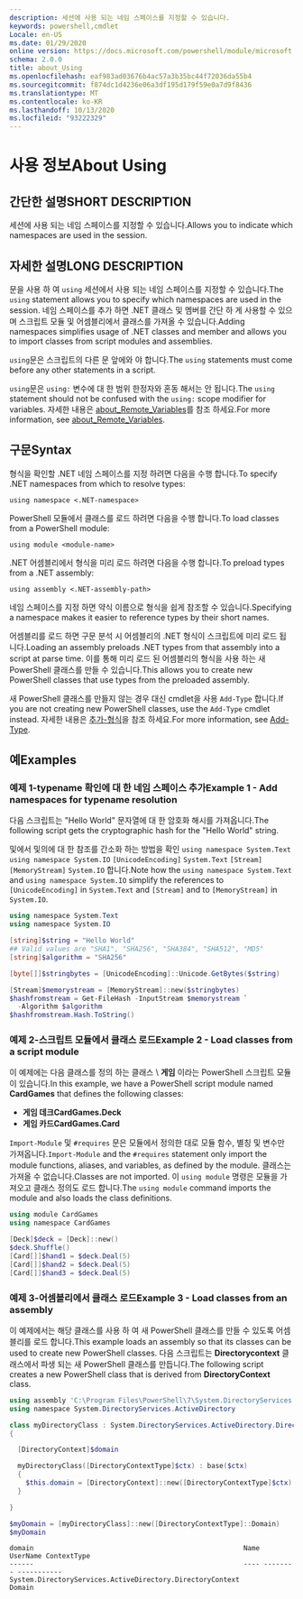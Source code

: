 ```yaml
---
description: 세션에 사용 되는 네임 스페이스를 지정할 수 있습니다.
keywords: powershell,cmdlet
Locale: en-US
ms.date: 01/29/2020
online version: https://docs.microsoft.com/powershell/module/microsoft.powershell.core/about/about_using?view=powershell-7.1&WT.mc_id=ps-gethelp
schema: 2.0.0
title: about_Using
ms.openlocfilehash: eaf983ad03676b4ac57a3b35bc44f72036da55b4
ms.sourcegitcommit: f874dc1d4236e06a3df195d179f59e0a7d9f8436
ms.translationtype: MT
ms.contentlocale: ko-KR
ms.lasthandoff: 10/13/2020
ms.locfileid: "93222329"
---
```

# <a name="about-using"></a><span data-ttu-id="3fde4-104">사용 정보</span><span class="sxs-lookup"><span data-stu-id="3fde4-104">About Using</span></span>

## <a name="short-description"></a><span data-ttu-id="3fde4-105">간단한 설명</span><span class="sxs-lookup"><span data-stu-id="3fde4-105">SHORT DESCRIPTION</span></span>
<span data-ttu-id="3fde4-106">세션에 사용 되는 네임 스페이스를 지정할 수 있습니다.</span><span class="sxs-lookup"><span data-stu-id="3fde4-106">Allows you to indicate which namespaces are used in the session.</span></span>

## <a name="long-description"></a><span data-ttu-id="3fde4-107">자세한 설명</span><span class="sxs-lookup"><span data-stu-id="3fde4-107">LONG DESCRIPTION</span></span>

<span data-ttu-id="3fde4-108">문을 사용 하 여 `using` 세션에서 사용 되는 네임 스페이스를 지정할 수 있습니다.</span><span class="sxs-lookup"><span data-stu-id="3fde4-108">The `using` statement allows you to specify which namespaces are used in the session.</span></span> <span data-ttu-id="3fde4-109">네임 스페이스를 추가 하면 .NET 클래스 및 멤버를 간단 하 게 사용할 수 있으며 스크립트 모듈 및 어셈블리에서 클래스를 가져올 수 있습니다.</span><span class="sxs-lookup"><span data-stu-id="3fde4-109">Adding namespaces simplifies usage of .NET classes and member and allows you to import classes from script modules and assemblies.</span></span>

<span data-ttu-id="3fde4-110">`using`문은 스크립트의 다른 문 앞에와 야 합니다.</span><span class="sxs-lookup"><span data-stu-id="3fde4-110">The `using` statements must come before any other statements in a script.</span></span>

<span data-ttu-id="3fde4-111">`using`문은 `using:` 변수에 대 한 범위 한정자와 혼동 해서는 안 됩니다.</span><span class="sxs-lookup"><span data-stu-id="3fde4-111">The `using` statement should not be confused with the `using:` scope modifier for variables.</span></span> <span data-ttu-id="3fde4-112">자세한 내용은 [about_Remote_Variables](about_Remote_Variables.md)를 참조 하세요.</span><span class="sxs-lookup"><span data-stu-id="3fde4-112">For more information, see [about_Remote_Variables](about_Remote_Variables.md).</span></span>

## <a name="syntax"></a><span data-ttu-id="3fde4-113">구문</span><span class="sxs-lookup"><span data-stu-id="3fde4-113">Syntax</span></span>

<span data-ttu-id="3fde4-114">형식을 확인할 .NET 네임 스페이스를 지정 하려면 다음을 수행 합니다.</span><span class="sxs-lookup"><span data-stu-id="3fde4-114">To specify .NET namespaces from which to resolve types:</span></span>

```
using namespace <.NET-namespace>
```

<span data-ttu-id="3fde4-115">PowerShell 모듈에서 클래스를 로드 하려면 다음을 수행 합니다.</span><span class="sxs-lookup"><span data-stu-id="3fde4-115">To load classes from a PowerShell module:</span></span>

```
using module <module-name>
```

<span data-ttu-id="3fde4-116">.NET 어셈블리에서 형식을 미리 로드 하려면 다음을 수행 합니다.</span><span class="sxs-lookup"><span data-stu-id="3fde4-116">To preload types from a .NET assembly:</span></span>

```
using assembly <.NET-assembly-path>
```

<span data-ttu-id="3fde4-117">네임 스페이스를 지정 하면 약식 이름으로 형식을 쉽게 참조할 수 있습니다.</span><span class="sxs-lookup"><span data-stu-id="3fde4-117">Specifying a namespace makes it easier to reference types by their short names.</span></span>

<span data-ttu-id="3fde4-118">어셈블리를 로드 하면 구문 분석 시 어셈블리의 .NET 형식이 스크립트에 미리 로드 됩니다.</span><span class="sxs-lookup"><span data-stu-id="3fde4-118">Loading an assembly preloads .NET types from that assembly into a script at parse time.</span></span> <span data-ttu-id="3fde4-119">이를 통해 미리 로드 된 어셈블리의 형식을 사용 하는 새 PowerShell 클래스를 만들 수 있습니다.</span><span class="sxs-lookup"><span data-stu-id="3fde4-119">This allows you to create new PowerShell classes that use types from the preloaded assembly.</span></span>

<span data-ttu-id="3fde4-120">새 PowerShell 클래스를 만들지 않는 경우 대신 cmdlet을 사용 `Add-Type` 합니다.</span><span class="sxs-lookup"><span data-stu-id="3fde4-120">If you are not creating new PowerShell classes, use the `Add-Type` cmdlet instead.</span></span> <span data-ttu-id="3fde4-121">자세한 내용은 [추가-형식](xref:Microsoft.PowerShell.Utility.Add-Type)을 참조 하세요.</span><span class="sxs-lookup"><span data-stu-id="3fde4-121">For more information, see [Add-Type](xref:Microsoft.PowerShell.Utility.Add-Type).</span></span>

## <a name="examples"></a><span data-ttu-id="3fde4-122">예</span><span class="sxs-lookup"><span data-stu-id="3fde4-122">Examples</span></span>

### <a name="example-1---add-namespaces-for-typename-resolution"></a><span data-ttu-id="3fde4-123">예제 1-typename 확인에 대 한 네임 스페이스 추가</span><span class="sxs-lookup"><span data-stu-id="3fde4-123">Example 1 - Add namespaces for typename resolution</span></span>

<span data-ttu-id="3fde4-124">다음 스크립트는 "Hello World" 문자열에 대 한 암호화 해시를 가져옵니다.</span><span class="sxs-lookup"><span data-stu-id="3fde4-124">The following script gets the cryptographic hash for the "Hello World" string.</span></span>

<span data-ttu-id="3fde4-125">및에서 및의에 대 한 참조를 간소화 하는 방법을 확인 `using namespace System.Text` `using namespace System.IO` `[UnicodeEncoding]` `System.Text` `[Stream]` `[MemoryStream]` `System.IO` 합니다.</span><span class="sxs-lookup"><span data-stu-id="3fde4-125">Note how the `using namespace System.Text` and `using namespace System.IO` simplify the references to `[UnicodeEncoding]` in `System.Text` and `[Stream]` and to `[MemoryStream]` in `System.IO`.</span></span>

```powershell
using namespace System.Text
using namespace System.IO

[string]$string = "Hello World"
## Valid values are "SHA1", "SHA256", "SHA384", "SHA512", "MD5"
[string]$algorithm = "SHA256"

[byte[]]$stringbytes = [UnicodeEncoding]::Unicode.GetBytes($string)

[Stream]$memorystream = [MemoryStream]::new($stringbytes)
$hashfromstream = Get-FileHash -InputStream $memorystream `
  -Algorithm $algorithm
$hashfromstream.Hash.ToString()
```

### <a name="example-2---load-classes-from-a-script-module"></a><span data-ttu-id="3fde4-126">예제 2-스크립트 모듈에서 클래스 로드</span><span class="sxs-lookup"><span data-stu-id="3fde4-126">Example 2 - Load classes from a script module</span></span>

<span data-ttu-id="3fde4-127">이 예제에는 다음 클래스를 정의 하는 클래스 \ **게임** 이라는 PowerShell 스크립트 모듈이 있습니다.</span><span class="sxs-lookup"><span data-stu-id="3fde4-127">In this example, we have a PowerShell script module named **CardGames** that defines the following classes:</span></span>

- <span data-ttu-id="3fde4-128">**게임 데크**</span><span class="sxs-lookup"><span data-stu-id="3fde4-128">**CardGames.Deck**</span></span>
- <span data-ttu-id="3fde4-129">**게임 카드**</span><span class="sxs-lookup"><span data-stu-id="3fde4-129">**CardGames.Card**</span></span>

<span data-ttu-id="3fde4-130">`Import-Module` 및 `#requires` 문은 모듈에서 정의한 대로 모듈 함수, 별칭 및 변수만 가져옵니다.</span><span class="sxs-lookup"><span data-stu-id="3fde4-130">`Import-Module` and the `#requires` statement only import the module functions, aliases, and variables, as defined by the module.</span></span> <span data-ttu-id="3fde4-131">클래스는 가져올 수 없습니다.</span><span class="sxs-lookup"><span data-stu-id="3fde4-131">Classes are not imported.</span></span> <span data-ttu-id="3fde4-132">이 `using module` 명령은 모듈을 가져오고 클래스 정의도 로드 합니다.</span><span class="sxs-lookup"><span data-stu-id="3fde4-132">The `using module` command imports the module and also loads the class definitions.</span></span>

```powershell
using module CardGames
using namespace CardGames

[Deck]$deck = [Deck]::new()
$deck.Shuffle()
[Card[]]$hand1 = $deck.Deal(5)
[Card[]]$hand2 = $deck.Deal(5)
[Card[]]$hand3 = $deck.Deal(5)
```

### <a name="example-3---load-classes-from-an-assembly"></a><span data-ttu-id="3fde4-133">예제 3-어셈블리에서 클래스 로드</span><span class="sxs-lookup"><span data-stu-id="3fde4-133">Example 3 - Load classes from an assembly</span></span>

<span data-ttu-id="3fde4-134">이 예제에서는 해당 클래스를 사용 하 여 새 PowerShell 클래스를 만들 수 있도록 어셈블리를 로드 합니다.</span><span class="sxs-lookup"><span data-stu-id="3fde4-134">This example loads an assembly so that its classes can be used to create new PowerShell classes.</span></span> <span data-ttu-id="3fde4-135">다음 스크립트는 **Directorycontext** 클래스에서 파생 되는 새 PowerShell 클래스를 만듭니다.</span><span class="sxs-lookup"><span data-stu-id="3fde4-135">The following script creates a new PowerShell class that is derived from **DirectoryContext** class.</span></span>

```powershell
using assembly 'C:\Program Files\PowerShell\7\System.DirectoryServices.dll'
using namespace System.DirectoryServices.ActiveDirectory

class myDirectoryClass : System.DirectoryServices.ActiveDirectory.DirectoryContext
{

  [DirectoryContext]$domain

  myDirectoryClass([DirectoryContextType]$ctx) : base($ctx)
  {
    $this.domain = [DirectoryContext]::new([DirectoryContextType]$ctx)
  }

}

$myDomain = [myDirectoryClass]::new([DirectoryContextType]::Domain)
$myDomain
```

```Output
domain                                                    Name UserName ContextType
------                                                    ---- -------- -----------
System.DirectoryServices.ActiveDirectory.DirectoryContext                    Domain
```

